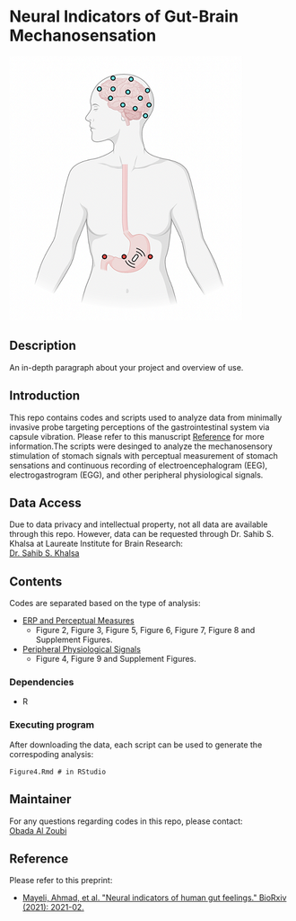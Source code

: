 # Neural Indicators of Gut-Brain Mechanosensation

![Alt text](/assets/Gut-brain-mechansoensation.png)

## Description

An in-depth paragraph about your project and overview of use.

## Introduction
This repo contains codes and scripts used to analyze data from minimally invasive probe targeting perceptions of the gastrointestinal system via capsule vibration. Please refer to  this manuscript [Reference](#Reference) for more information.The scripts were desinged to analyze the mechanosensory stimulation of stomach signals with perceptual measurement of stomach sensations and continuous recording of electroencephalogram (EEG), electrogastrogram (EGG), and other peripheral physiological signals.
## Data Access 
Due to data privacy and intellectual property, not all data are available through this repo. However, data can be requested through Dr. Sahib S. Khalsa at Laureate Institute for Brain Research: <br />
[Dr. Sahib S. Khalsa](skhalsa@laureateinstitute.org)
## Contents
Codes are separated based on the type of analysis:
* [ERP and Perceptual Measures](ERP%20and%20Perceptual%20Measures)
  * Figure 2, Figure 3, Figure 5, Figure 6, Figure 7, Figure 8 and Supplement Figures.
* [Peripheral Physiological Signals](Peripheral%20Physiological%20Signals)
  * Figure 4, Figure 9 and Supplement Figures.
### Dependencies

* R

### Executing program
After downloading the data, each script can be used to generate the correspoding analysis:

```
Figure4.Rmd # in RStudio
```

## Maintainer
For any questions regarding codes in this repo, please contact: <br />
[Obada Al Zoubi](obada.y.alzoubi@gmail.com)

## Reference

Please refer to this preprint:
* [Mayeli, Ahmad, et al. "Neural indicators of human gut feelings." BioRxiv (2021): 2021-02.](https://www.biorxiv.org/content/10.1101/2021.02.11.430867v3.full.pdf)
